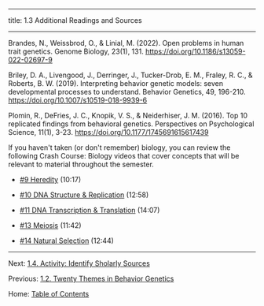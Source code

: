 ----------

title: 1.3 Additional Readings and Sources

----------

Brandes, N., Weissbrod, O., & Linial, M. (2022). Open problems in human trait genetics. Genome Biology, 23(1), 131. https://doi.org/10.1186/s13059-022-02697-9

Briley, D. A., Livengood, J., Derringer, J., Tucker-Drob, E. M., Fraley, R. C., & Roberts, B. W. (2019). Interpreting behavior genetic models: seven developmental processes to understand. Behavior Genetics, 49, 196-210. https://doi.org/10.1007/s10519-018-9939-6

Plomin, R., DeFries, J. C., Knopik, V. S., & Neiderhiser, J. M. (2016). Top 10 replicated findings from behavioral genetics. Perspectives on Psychological Science, 11(1), 3-23. https://doi.org/10.1177/1745691615617439

If you haven't taken (or don't remember) biology, you can review the following Crash Course: Biology videos that cover concepts that will be relevant to material throughout the semester.

- [#9 Heredity](https://youtu.be/CBezq1fFUEA) (10:17)

- [#10 DNA Structure & Replication](https://youtu.be/8kK2zwjRV0M) (12:58)

- [#11 DNA Transcription & Translation](https://youtu.be/itsb2SqR-R0) (14:07)

- [#13 Meiosis](https://youtu.be/L0k-enzoeOM) (11:42)

- [#14 Natural Selection](https://youtu.be/aTftyFboC_M) (12:44)

------

Next: [1.4. Activity: Identify Sholarly Sources](1.4_activity_identify_scholarly_sources.md)

Previous: [1.2. Twenty Themes in Behavior Genetics](1.2_20_themes_in_behavior_genetics.md)

Home: [Table of Contents](../README.md)
